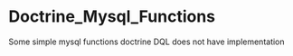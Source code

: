Doctrine_Mysql_Functions
========================

Some simple mysql functions doctrine DQL does not have implementation
